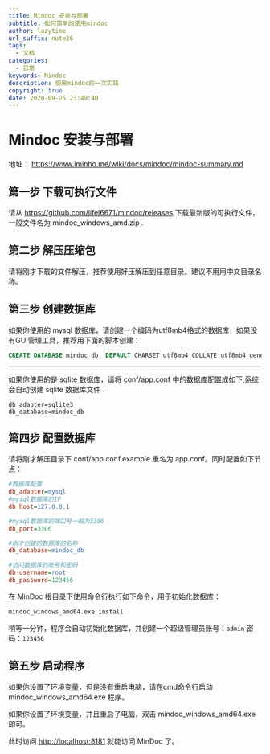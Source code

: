 ```yaml
---
title: Mindoc 安装与部署
subtitle: 如何简单的使用mindoc
author: lazytime
url_suffix: note26
tags:
  - 文档
categories:
  - 日常
keywords: Mindoc
description: 使用mindoc的一次实践
copyright: true
date: 2020-09-25 23:49:40
---
```


# Mindoc 安装与部署

地址： https://www.iminho.me/wiki/docs/mindoc/mindoc-summary.md

## 第一步 下载可执行文件

请从 <https://github.com/lifei6671/mindoc/releases> 下载最新版的可执行文件，一般文件名为 mindoc_windows_amd.zip .

## 第二步 解压压缩包

请将刚才下载的文件解压，推荐使用好压解压到任意目录。建议不用用中文目录名称。

## 第三步 创建数据库

如果你使用的 mysql 数据库，请创建一个编码为utf8mb4格式的数据库，如果没有GUI管理工具，推荐用下面的脚本创建：

```sql
CREATE DATABASE mindoc_db  DEFAULT CHARSET utf8mb4 COLLATE utf8mb4_general_ci;
```

------

如果你使用的是 sqlite 数据库，请将 conf/app.conf 中的数据库配置成如下,系统会自动创建 sqlite 数据库文件：

```
db_adapter=sqlite3
db_database=mindoc_db
```

## 第四步 配置数据库

请将刚才解压目录下 conf/app.conf.example 重名为 app.conf。同时配置如下节点：

```ini
#数据库配置
db_adapter=mysql
#mysql数据库的IP
db_host=127.0.0.1

#mysql数据库的端口号一般为3306
db_port=3306

#刚才创建的数据库的名称
db_database=mindoc_db

#访问数据库的账号和密码
db_username=root
db_password=123456
```

在 MinDoc 根目录下使用命令行执行如下命令，用于初始化数据库：

```bash
mindoc_windows_amd64.exe install
```

稍等一分钟，程序会自动初始化数据库，并创建一个超级管理员账号：`admin` 密码：`123456`

## 第五步 启动程序

如果你设置了环境变量，但是没有重启电脑，请在cmd命令行启动 mindoc_windows_amd64.exe 程序。

如果你设置了环境变量，并且重启了电脑，双击 mindoc_windows_amd64.exe 即可。

此时访问 [http://localhost:8181](http://localhost:8181/) 就能访问 MinDoc 了。